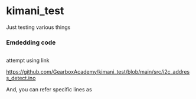 # kimani_test

Just testing various things

### Emdedding code

```cpp:src/i2c_address_detect.ino
```


attempt using link 

https://github.com/GearboxAcademy/kimani_test/blob/main/src/i2c_address_detect.ino

And, you can refer specific lines as
```cpp:src/i2c_address_detect.ino [4-5]
 
```



